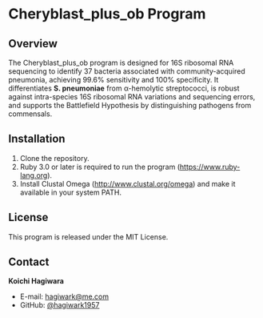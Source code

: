# Cheryblast_plus_ob Program

## Overview  
The Cheryblast_plus_ob program is designed for 16S ribosomal RNA sequencing to identify 37 bacteria associated with community-acquired pneumonia, achieving 99.6% sensitivity and 100% specificity. It differentiates **S. pneumoniae** from α-hemolytic streptococci, is robust against intra-species 16S ribosomal RNA variations and sequencing errors, and supports the Battlefield Hypothesis by distinguishing pathogens from commensals.  

## Installation  
1. Clone the repository.  
2. Ruby 3.0 or later is required to run the program (https://www.ruby-lang.org).  
3. Install Clustal Omega (http://www.clustal.org/omega) and make it available in your system PATH.

## License  
This program is released under the MIT License.  

## Contact  
**Koichi Hagiwara**  
- E-mail: hagiwark@me.com  
- GitHub: [@hagiwark1957](https://github.com/hagiwark1957)  

